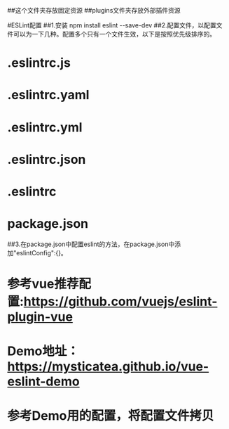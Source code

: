 ##这个文件夹存放固定资源
##plugins文件夹存放外部插件资源

#ESLint配置
##1.安装 npm install eslint --save-dev
##2.配置文件，以配置文件可以为一下几种。配置多个只有一个文件生效，以下是按照优先级排序的。
#   .eslintrc.js
#   .eslintrc.yaml
#   .eslintrc.yml
#   .eslintrc.json
#   .eslintrc
#   package.json
##3.在package.json中配置eslint的方法，在package.json中添加"eslintConfig":{}。
#   参考vue推荐配置:https://github.com/vuejs/eslint-plugin-vue
#   Demo地址：https://mysticatea.github.io/vue-eslint-demo
#   参考Demo用的配置，将配置文件拷贝
